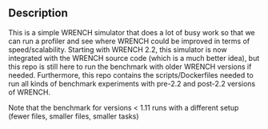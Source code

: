 ## Description 

This is a simple WRENCH simulator that does a lot of busy work so that we
can run a profiler and see where WRENCH could be improved in terms of
speed/scalability.  Starting with WRENCH 2.2, this simulator is now
integrated with the WRENCH source code (which is a much better idea), but
this repo is still here to run the benchmark with older WRENCH versions if
needed.  Furthermore, this repo contains the scripts/Dockerfiles needed to
run all kinds of benchmark experiments with pre-2.2 and post-2.2 
versions of WRENCH. 

Note that the benchmark for versions < 1.11 runs with a different setup (fewer files, smaller files, smaller tasks)

